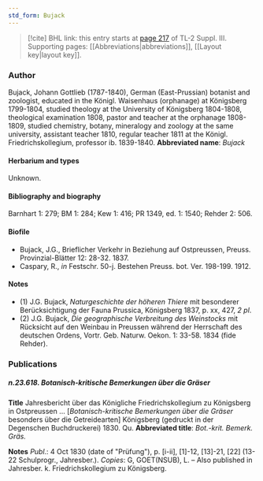 ```yaml
---
std_form: Bujack
---
```


> [!cite] BHL link: this entry starts at [page 217](https://www.biodiversitylibrary.org/page/33266524) of TL-2 Suppl. III.
> Supporting pages: [[Abbreviations|abbreviations]], [[Layout key|layout key]].

### Author

Bujack, Johann Gottlieb (1787-1840), German (East-Prussian) botanist and zoologist, educated in the Königl. Waisenhaus (orphanage) at Königsberg 1799-1804, studied theology at the University of Königsberg 1804-1808, theological examination 1808, pastor and teacher at the orphanage 1808-1809, studied chemistry, botany, mineralogy and zoology at the same university, assistant teacher 1810, regular teacher 1811 at the Königl. Friedrichskollegium, professor ib. 1839-1840. 
**Abbreviated name**: *Bujack*

#### Herbarium and types

Unknown.

#### Bibliography and biography

Barnhart 1: 279; BM 1: 284; Kew 1: 416; PR 1349, ed. 1: 1540; Rehder 2: 506.

#### Biofile

- Bujack, J.G., Brieflicher Verkehr in Beziehung auf Ostpreussen, Preuss. Provinzial-Blätter 12: 28-32. 1837.
- Caspary, R., *in* Festschr. 50-j. Bestehen Preuss. bot. Ver. 198-199. 1912.

#### Notes

- (1) J.G. Bujack, *Naturgeschichte der höheren Thiere* mit besonderer Berücksichtigung der Fauna Prussica, Königsberg 1837, p. xx, 427, *2 pl*.
- (2) J.G. Bujack, *Die geographische Verbreitung des Weinstocks* mit Rücksicht auf den Weinbau in Preussen während der Herrschaft des deutschen Ordens, Vortr. Geb. Naturw. Oekon. 1: 33-58. 1834 (fide Rehder).

### Publications

##### n.23.618. Botanisch-kritische Bemerkungen über die Gräser

**Title**
Jahresbericht über das Königliche Friedrichskollegium zu Königsberg in Ostpreussen ... \[*Botanisch-kritische Bemerkungen über die Gräser* besonders über die Getreidearten\] Königsberg (gedruckt in der Degenschen Buchdruckerei) 1830. Qu.
**Abbreviated title**: *Bot.-krit. Bemerk. Gräs.*

**Notes**
*Publ*.: 4 Oct 1830 (date of "Prüfung"), p. \[i-ii\], \[1\]-12, \[13\]-21, \[22\] (13-22 Schulprogr., Jahresber.). *Copies*: G, GOET(NSUB), L. – Also published in Jahresber. k. Friedrichskollegium zu Königsberg.

